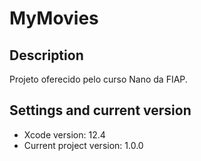 # MyMovies

## Description
Projeto oferecido pelo curso Nano da FIAP.

## Settings and current version
- Xcode version: 12.4
- Current project version: 1.0.0
